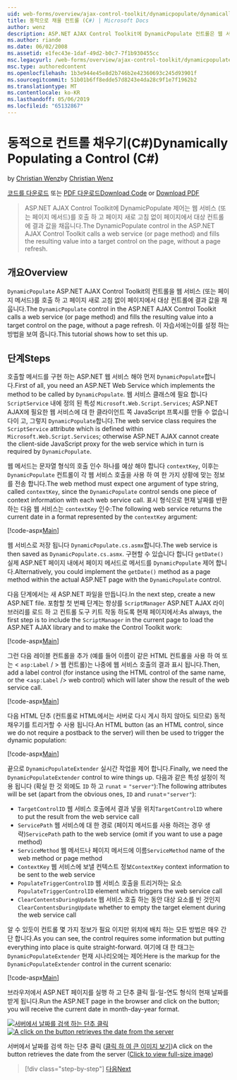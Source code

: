 ```yaml
---
uid: web-forms/overview/ajax-control-toolkit/dynamicpopulate/dynamically-populating-a-control-cs
title: 동적으로 채울 컨트롤 (C#) | Microsoft Docs
author: wenz
description: ASP.NET AJAX Control Toolkit에 DynamicPopulate 컨트롤은 웹 서비스 (또는 페이지 메서드)를 호출 하 고 t 대상 컨트롤에 결과 값을 채웁니다...
ms.author: riande
ms.date: 06/02/2008
ms.assetid: e1fec43e-1daf-49d2-b0c7-7f1b930455cc
msc.legacyurl: /web-forms/overview/ajax-control-toolkit/dynamicpopulate/dynamically-populating-a-control-cs
msc.type: authoredcontent
ms.openlocfilehash: 1b3e944e45e8d2b746b2e42360693c245d93901f
ms.sourcegitcommit: 51b01b6ff8edde57d8243e4da28c9f1e7f1962b2
ms.translationtype: MT
ms.contentlocale: ko-KR
ms.lasthandoff: 05/06/2019
ms.locfileid: "65132867"
---
```

# <a name="dynamically-populating-a-control-c"></a><span data-ttu-id="2b08e-103">동적으로 컨트롤 채우기(C#)</span><span class="sxs-lookup"><span data-stu-id="2b08e-103">Dynamically Populating a Control (C#)</span></span>

<span data-ttu-id="2b08e-104">by [Christian Wenz](https://github.com/wenz)</span><span class="sxs-lookup"><span data-stu-id="2b08e-104">by [Christian Wenz](https://github.com/wenz)</span></span>

<span data-ttu-id="2b08e-105">[코드를 다운로드](http://download.microsoft.com/download/d/8/f/d8f2f6f9-1b7c-46ad-9252-e1fc81bdea3e/dynamicpopulate0.cs.zip) 또는 [PDF 다운로드](http://download.microsoft.com/download/b/6/a/b6ae89ee-df69-4c87-9bfb-ad1eb2b23373/dynamicpopulate0CS.pdf)</span><span class="sxs-lookup"><span data-stu-id="2b08e-105">[Download Code](http://download.microsoft.com/download/d/8/f/d8f2f6f9-1b7c-46ad-9252-e1fc81bdea3e/dynamicpopulate0.cs.zip) or [Download PDF](http://download.microsoft.com/download/b/6/a/b6ae89ee-df69-4c87-9bfb-ad1eb2b23373/dynamicpopulate0CS.pdf)</span></span>

> <span data-ttu-id="2b08e-106">ASP.NET AJAX Control Toolkit에 DynamicPopulate 제어는 웹 서비스 (또는 페이지 메서드)를 호출 하 고 페이지 새로 고침 없이 페이지에서 대상 컨트롤에 결과 값을 채웁니다.</span><span class="sxs-lookup"><span data-stu-id="2b08e-106">The DynamicPopulate control in the ASP.NET AJAX Control Toolkit calls a web service (or page method) and fills the resulting value into a target control on the page, without a page refresh.</span></span>

## <a name="overview"></a><span data-ttu-id="2b08e-107">개요</span><span class="sxs-lookup"><span data-stu-id="2b08e-107">Overview</span></span>

<span data-ttu-id="2b08e-108">`DynamicPopulate` ASP.NET AJAX Control Toolkit의 컨트롤을 웹 서비스 (또는 페이지 메서드)를 호출 하 고 페이지 새로 고침 없이 페이지에서 대상 컨트롤에 결과 값을 채웁니다.</span><span class="sxs-lookup"><span data-stu-id="2b08e-108">The `DynamicPopulate` control in the ASP.NET AJAX Control Toolkit calls a web service (or page method) and fills the resulting value into a target control on the page, without a page refresh.</span></span> <span data-ttu-id="2b08e-109">이 자습서에는이를 설정 하는 방법을 보여 줍니다.</span><span class="sxs-lookup"><span data-stu-id="2b08e-109">This tutorial shows how to set this up.</span></span>

## <a name="steps"></a><span data-ttu-id="2b08e-110">단계</span><span class="sxs-lookup"><span data-stu-id="2b08e-110">Steps</span></span>

<span data-ttu-id="2b08e-111">호출할 메서드를 구현 하는 ASP.NET 웹 서비스 해야 먼저 `DynamicPopulate`합니다.</span><span class="sxs-lookup"><span data-stu-id="2b08e-111">First of all, you need an ASP.NET Web Service which implements the method to be called by `DynamicPopulate`.</span></span> <span data-ttu-id="2b08e-112">웹 서비스 클래스에 필요 합니다 `ScriptService` 내에 정의 된 특성 `Microsoft.Web.Script.Services`; ASP.NET AJAX에 필요한 웹 서비스에 대 한 클라이언트 쪽 JavaScript 프록시를 만들 수 없습니다이 고, 그렇지 `DynamicPopulate`합니다.</span><span class="sxs-lookup"><span data-stu-id="2b08e-112">The web service class requires the `ScriptService` attribute which is defined within `Microsoft.Web.Script.Services`; otherwise ASP.NET AJAX cannot create the client-side JavaScript proxy for the web service which in turn is required by `DynamicPopulate`.</span></span>

<span data-ttu-id="2b08e-113">웹 메서드는 문자열 형식의 호출 인수 하나를 예상 해야 합니다 `contextKey`, 이후는 `DynamicPopulate` 컨트롤이 각 웹 서비스 호출을 사용 하 여 한 가지 상황에 맞는 정보를 전송 합니다.</span><span class="sxs-lookup"><span data-stu-id="2b08e-113">The web method must expect one argument of type string, called `contextKey`, since the `DynamicPopulate` control sends one piece of context information with each web service call.</span></span> <span data-ttu-id="2b08e-114">표시 형식으로 현재 날짜를 반환 하는 다음 웹 서비스는 `contextKey` 인수:</span><span class="sxs-lookup"><span data-stu-id="2b08e-114">The following web service returns the current date in a format represented by the `contextKey` argument:</span></span>

[!code-aspx[Main](dynamically-populating-a-control-cs/samples/sample1.aspx)]

<span data-ttu-id="2b08e-115">웹 서비스로 저장 됩니다 `DynamicPopulate.cs.asmx`합니다.</span><span class="sxs-lookup"><span data-stu-id="2b08e-115">The web service is then saved as `DynamicPopulate.cs.asmx`.</span></span> <span data-ttu-id="2b08e-116">구현할 수 있습니다 합니다 `getDate()` 실제 ASP.NET 페이지 내에서 페이지 메서드로 메서드를 `DynamicPopulate` 제어 합니다.</span><span class="sxs-lookup"><span data-stu-id="2b08e-116">Alternatively, you could implement the `getDate()` method as a page method within the actual ASP.NET page with the `DynamicPopulate` control.</span></span>

<span data-ttu-id="2b08e-117">다음 단계에서는 새 ASP.NET 파일을 만듭니다.</span><span class="sxs-lookup"><span data-stu-id="2b08e-117">In the next step, create a new ASP.NET file.</span></span> <span data-ttu-id="2b08e-118">포함할 첫 번째 단계는 항상를 `ScriptManager` ASP.NET AJAX 라이브러리를 로드 하 고 컨트롤 도구 키트 작동 하도록 현재 페이지에서:</span><span class="sxs-lookup"><span data-stu-id="2b08e-118">As always, the first step is to include the `ScriptManager` in the current page to load the ASP.NET AJAX library and to make the Control Toolkit work:</span></span>

[!code-aspx[Main](dynamically-populating-a-control-cs/samples/sample2.aspx)]

<span data-ttu-id="2b08e-119">그런 다음 레이블 컨트롤을 추가 (예를 들어 이름이 같은 HTML 컨트롤을 사용 하 여 또는 &lt; `asp:Label`  / &gt; 웹 컨트롤)는 나중에 웹 서비스 호출의 결과 표시 됩니다.</span><span class="sxs-lookup"><span data-stu-id="2b08e-119">Then, add a label control (for instance using the HTML control of the same name, or the &lt;`asp:Label` /&gt; web control) which will later show the result of the web service call.</span></span>

[!code-aspx[Main](dynamically-populating-a-control-cs/samples/sample3.aspx)]

<span data-ttu-id="2b08e-120">다음 HTML 단추 (컨트롤로 HTML에서는 서버로 다시 게시 하지 않아도 되므로) 동적 채우기를 트리거할 수 사용 됩니다.</span><span class="sxs-lookup"><span data-stu-id="2b08e-120">An HTML button (as an HTML control, since we do not require a postback to the server) will then be used to trigger the dynamic population:</span></span>

[!code-aspx[Main](dynamically-populating-a-control-cs/samples/sample4.aspx)]

<span data-ttu-id="2b08e-121">끝으로 `DynamicPopulateExtender` 실시간 작업을 제어 합니다.</span><span class="sxs-lookup"><span data-stu-id="2b08e-121">Finally, we need the `DynamicPopulateExtender` control to wire things up.</span></span> <span data-ttu-id="2b08e-122">다음과 같은 특성 설정이 적용 됩니다 (확실 한 것 외에도 `ID` 하 고 `runat` = `"server"`):</span><span class="sxs-lookup"><span data-stu-id="2b08e-122">The following attributes will be set (apart from the obvious ones, `ID` and `runat`=`"server"`):</span></span>

- <span data-ttu-id="2b08e-123">`TargetControlID` 웹 서비스 호출에서 결과 넣을 위치</span><span class="sxs-lookup"><span data-stu-id="2b08e-123">`TargetControlID` where to put the result from the web service call</span></span>
- <span data-ttu-id="2b08e-124">`ServicePath` 웹 서비스에 대 한 경로 (페이지 메서드를 사용 하려는 경우 생략)</span><span class="sxs-lookup"><span data-stu-id="2b08e-124">`ServicePath` path to the web service (omit if you want to use a page method)</span></span>
- <span data-ttu-id="2b08e-125">`ServiceMethod` 웹 메서드나 페이지 메서드에 이름</span><span class="sxs-lookup"><span data-stu-id="2b08e-125">`ServiceMethod` name of the web method or page method</span></span>
- <span data-ttu-id="2b08e-126">`ContextKey` 웹 서비스에 보낼 컨텍스트 정보</span><span class="sxs-lookup"><span data-stu-id="2b08e-126">`ContextKey` context information to be sent to the web service</span></span>
- <span data-ttu-id="2b08e-127">`PopulateTriggerControlID` 웹 서비스 호출을 트리거하는 요소</span><span class="sxs-lookup"><span data-stu-id="2b08e-127">`PopulateTriggerControlID` element which triggers the web service call</span></span>
- <span data-ttu-id="2b08e-128">`ClearContentsDuringUpdate` 웹 서비스 호출 하는 동안 대상 요소를 빈 것인지</span><span class="sxs-lookup"><span data-stu-id="2b08e-128">`ClearContentsDuringUpdate` whether to empty the target element during the web service call</span></span>

<span data-ttu-id="2b08e-129">알 수 있듯이 컨트롤 몇 가지 정보가 필요 이지만 위치에 배치 하는 모든 방법은 매우 간단 합니다.</span><span class="sxs-lookup"><span data-stu-id="2b08e-129">As you can see, the control requires some information but putting everything into place is quite straight-forward.</span></span> <span data-ttu-id="2b08e-130">여기에 대 한 태그는 `DynamicPopulateExtender` 현재 시나리오에는 제어:</span><span class="sxs-lookup"><span data-stu-id="2b08e-130">Here is the markup for the `DynamicPopulateExtender` control in the current scenario:</span></span>

[!code-aspx[Main](dynamically-populating-a-control-cs/samples/sample5.aspx)]

<span data-ttu-id="2b08e-131">브라우저에서 ASP.NET 페이지를 실행 하 고 단추 클릭 월-일-연도 형식의 현재 날짜를 받게 됩니다.</span><span class="sxs-lookup"><span data-stu-id="2b08e-131">Run the ASP.NET page in the browser and click on the button; you will receive the current date in month-day-year format.</span></span>

<span data-ttu-id="2b08e-132">[![서버에서 날짜를 검색 하는 단추 클릭](dynamically-populating-a-control-cs/_static/image2.png)](dynamically-populating-a-control-cs/_static/image1.png)</span><span class="sxs-lookup"><span data-stu-id="2b08e-132">[![A click on the button retrieves the date from the server](dynamically-populating-a-control-cs/_static/image2.png)](dynamically-populating-a-control-cs/_static/image1.png)</span></span>

<span data-ttu-id="2b08e-133">서버에서 날짜를 검색 하는 단추 클릭 ([클릭 하 여 큰 이미지 보기](dynamically-populating-a-control-cs/_static/image3.png))</span><span class="sxs-lookup"><span data-stu-id="2b08e-133">A click on the button retrieves the date from the server ([Click to view full-size image](dynamically-populating-a-control-cs/_static/image3.png))</span></span>

> [!div class="step-by-step"]
> [<span data-ttu-id="2b08e-134">다음</span><span class="sxs-lookup"><span data-stu-id="2b08e-134">Next</span></span>](dynamically-populating-a-control-using-javascript-code-cs.md)
